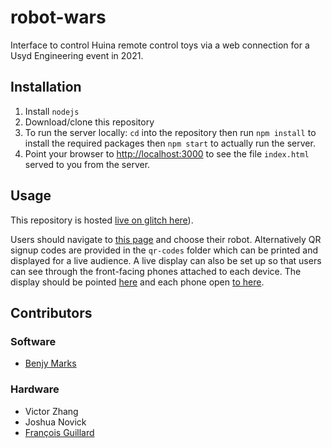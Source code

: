 # robot-wars

Interface to control Huina remote control toys via a web connection for a Usyd Engineering event in 2021.

## Installation

1.  Install `nodejs`
2.  Download/clone this repository
3.  To run the server locally: `cd` into the repository then run `npm install` to install the required packages then `npm start` to actually run the server.
4.  Point your browser to <http://localhost:3000> to see the file `index.html` served to you from the server.

## Usage

This repository is hosted [live on glitch here](https://robot-wars-usyd.glitch.me/)).

Users should navigate to [this page]([https://robot-wars-usyd.glitch.me/index.html) and choose their robot. Alternatively QR signup codes are provided in the `qr-codes` folder which can be printed and displayed for a live audience. A live display can also be set up so that users can see through the front-facing phones attached to each device. The display should be pointed [here](https://robot-wars-usyd.glitch.me/display.html) and each phone open [to here](https://robot-wars-usyd.glitch.me/phone.html).

## Contributors

### Software
-   [Benjy Marks](https://github.com/benjym/)

### Hardware
-   Victor Zhang
-   Joshua Novick
-   [François Guillard](https://github.com/franzzzzzzzz/)
